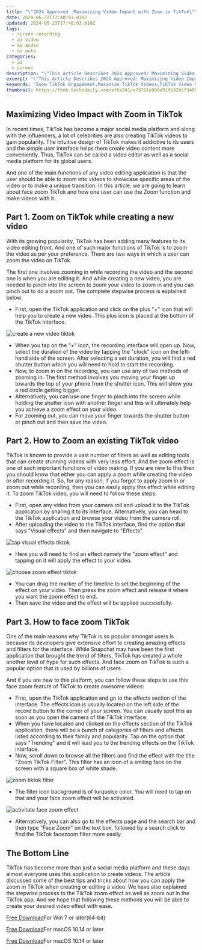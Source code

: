 ```yaml
---
title: "\"2024 Approved  Maximizing Video Impact with Zoom in TikTok\""
date: 2024-06-22T17:48:03.010Z
updated: 2024-06-23T17:48:03.010Z
tags: 
  - screen-recording
  - ai video
  - ai audio
  - ai auto
categories: 
  - ai
  - screen
description: "\"This Article Describes 2024 Approved: Maximizing Video Impact with Zoom in TikTok\""
excerpt: "\"This Article Describes 2024 Approved: Maximizing Video Impact with Zoom in TikTok\""
keywords: "Zoom TikTok Engagement,Maximize TikTok Videos,TikTok Video Strategies,TikTok Video Impact,Increase TikTok Views,Zoom Content Creation,Boosting TikTok Reach"
thumbnail: https://thmb.techidaily.com/af6a241ce73781e980e91fb32b5f340b0c43ca449b76945212041b79725c225d.jpg
---
```


## Maximizing Video Impact with Zoom in TikTok

In recent times, TikTok has become a major social media platform and along with the influencers, a lot of celebrities are also creating TikTok videos to gain popularity. The intuitive design of TikTok makes it addictive to its users and the simple user interface helps them create video content more conveniently. Thus, TikTok can be called a video editor as well as a social media platform for its global users.

And one of the main functions of any video editing application is that the user should be able to zoom into videos to showcase specific areas of the video or to make a unique transition. In this article, we are going to learn about face zoom TikTok and how one user can use the Zoom function and make videos with it.

## Part 1\. Zoom on TikTok while creating a new video

With its growing popularity, TikTok has been adding many features to its video editing front. And one of such major functions of TikTok is to zoom the video as per your preference. There are two ways in which a user can zoom the video on TikTok.

The first one involves zooming in while recording the video and the second one is when you are editing it. And while creating a new video, you are needed to pinch into the screen to zoom your video to zoom in and you can pinch out to do a zoom out. The complete stepwise process is explained below:

* First, open the TikTok application and click on the plus "+" icon that will help you to create a new video. This plus icon is placed at the bottom of the TikTok interface.

![create a new video tiktok](https://images.wondershare.com/filmora/article-images/2022/07/create-a-new-video-tiktok.jpg)

* When you tap on the "+" icon, the recording interface will open up. Now, select the duration of the video by tapping the "clock" icon on the left-hand side of the screen. After selecting a set duration, you will find a red shutter button which you will need to hold to start the recording.
* Now, to zoom in on the recording, you can use any of two methods of zooming in. The first method involves you moving your finger up towards the top of your phone from the shutter icon. This will show you a red circle getting bigger.
* Alternatively, you can use one finger to pinch into the screen while holding the shutter icon with another finger and this will ultimately help you achieve a zoom effect on your video.
* For zooming out, you can move your finger towards the shutter button or pinch out and then save the video.

## Part 2\. How to Zoom an existing TikTok video

TikTok is known to provide a vast number of filters as well as editing tools that can create stunning videos with very less effort. And the zoom effect is one of such important functions of video making. If you are new to this then you should know that either you can apply a zoom while creating the video or after recording it. So, for any reason, if you forgot to apply zoom in or zoom out while recording, then you can easily apply this effect while editing it. To zoom TikTok video, you will need to follow these steps:

* First, open any video from your camera roll and upload it to the TikTok application by sharing it to its interface. Alternatively, you can head to the TikTok application and browse your video from the camera roll.
* After uploading the video to the TikTok interface, find the option that says "Visual effects" and then navigate to "Effects".

![tap visual effects tiktok](https://images.wondershare.com/filmora/article-images/2022/07/tap-visual-effects-tiktok.jpg)

* Here you will need to find an effect namely the "zoom effect" and tapping on it will apply the effect to your video.

![choose zoom effect tiktok](https://images.wondershare.com/filmora/article-images/2022/07/choose-zoom-effect-tiktok.jpg)

* You can drag the marker of the timeline to set the beginning of the effect on your video. Then press the zoom effect and release it where you want the zoom effect to end.
* Then save the video and the effect will be applied successfully.

## Part 3\. How to face zoom TikTok

One of the main reasons why TikTok is so popular amongst users is because its developers give extensive effort to creating amazing effects and filters for the interface. While Snapchat may have been the first application that brought the trend of filters, TikTok has created a whole another level of hype for such effects. And face zoom on TikTok is such a popular option that is used by billions of users.

And if you are new to this platform, you can follow these steps to use this face zoom feature of TikTok to create awesome videos:

* First, open the TikTok application and go to the effects section of the interface. The effects icon is usually located on the left side of the record button to the corner of your screen. You can usually spot this as soon as you open the camera of the TikTok interface.
* When you have located and clicked on the effects section of the TikTok application, there will be a bunch of categories of filters and effects listed according to their family and popularity. Tap on the option that says "Trending" and it will lead you to the trending effects on the TikTok interface.
* Now, scroll down to browse all the filters and find the effect with the title "Zoom TikTok Filter". This filter has an icon of a smiling face on the screen with a square box of white shade.

![zoom tiktok filter](https://images.wondershare.com/filmora/article-images/2022/07/zoom-tiktok-filter.jpg)

* The filter icon background is of turquoise color. You will need to tap on that and your face zoom effect will be activated.

![activitate face zoom effect](https://images.wondershare.com/filmora/article-images/2022/07/activitate-face-zoom-effect.jpg)

* Alternatively, you can also go to the effects page and the search bar and then type "Face Zoom" on the text box, followed by a search click to find the TikTok facezoom filter more easily.

## The Bottom Line

TikTok has become more than just a social media platform and these days almost everyone uses this application to create videos. The article discussed some of the best tips and tricks about how you can apply the zoom in TikTok when creating or editing a video. We have also explained the stepwise process to the TikTok zoom effect as well as zoom out in the TikTok app. And we hope that following these methods you will be able to create your desired video effect with ease.

[Free Download](https://tools.techidaily.com/wondershare/filmora/download/)For Win 7 or later(64-bit)

[Free Download](https://tools.techidaily.com/wondershare/filmora/download/)For macOS 10.14 or later

[Free Download](https://tools.techidaily.com/wondershare/filmora/download/)For macOS 10.14 or later

<ins class="adsbygoogle"
     style="display:block"
     data-ad-format="autorelaxed"
     data-ad-client="ca-pub-7571918770474297"
     data-ad-slot="1223367746"></ins>

<ins class="adsbygoogle"
     style="display:block"
     data-ad-format="autorelaxed"
     data-ad-client="ca-pub-7571918770474297"
     data-ad-slot="1223367746"></ins>



<ins class="adsbygoogle"
     style="display:block"
     data-ad-client="ca-pub-7571918770474297"
     data-ad-slot="8358498916"
     data-ad-format="auto"
     data-full-width-responsive="true"></ins>



